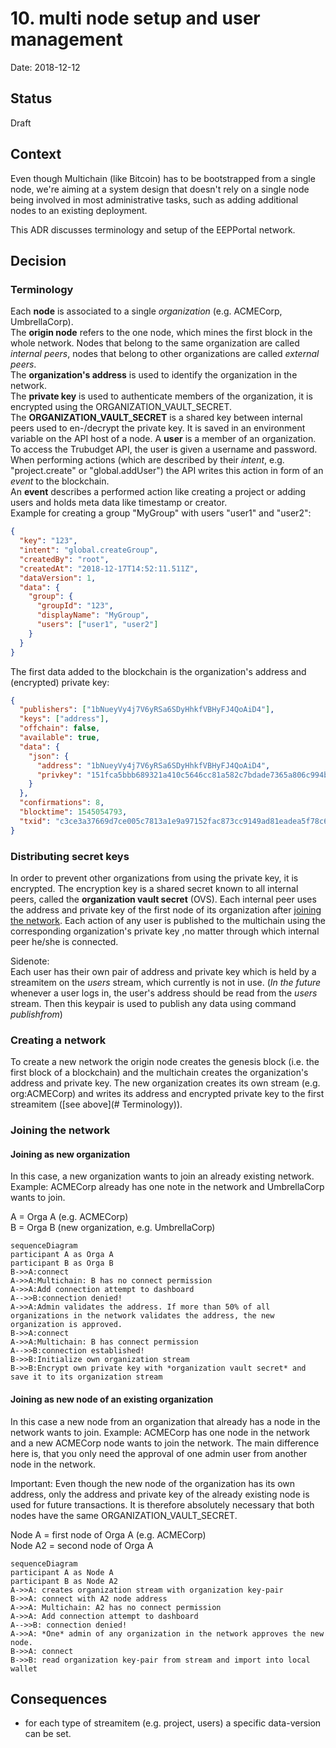 # 10. multi node setup and user management

Date: 2018-12-12

## Status

Draft

## Context

Even though Multichain (like Bitcoin) has to be bootstrapped from a single node, we're aiming at a system design that doesn't rely on a single node being involved in most administrative tasks, such as adding additional nodes to an existing deployment.

This ADR discusses terminology and setup of the EEPPortal network.

## Decision

### Terminology

Each **node** is associated to a single _organization_ (e.g. ACMECorp, UmbrellaCorp).<br>
The **origin node** refers to the one node, which mines the first block in the whole network. Nodes that belong to the same organization are called _internal peers_, nodes that belong to other organizations are called _external peers_.<br>
The **organization's address** is used to identify the organization in the network.<br>
The **private key** is used to authenticate members of the organization, it is encrypted using the ORGANIZATION_VAULT_SECRET.<br>
The **ORGANIZATION_VAULT_SECRET** is a shared key between internal peers used to en-/decrypt the private key. It is saved in an environment variable on the API host of a node.
A **user** is a member of an organization. To access the Trubudget API, the user is given a username and password. When performing actions (which are described by their _intent_, e.g. "project.create" or "global.addUser") the API writes this action in form of an _event_ to the blockchain.<br>
An **event** describes a performed action like creating a project or adding users and holds meta data like timestamp or creator.<br>
Example for creating a group "MyGroup" with users "user1" and "user2":

```json
{
  "key": "123",
  "intent": "global.createGroup",
  "createdBy": "root",
  "createdAt": "2018-12-17T14:52:11.511Z",
  "dataVersion": 1,
  "data": {
    "group": {
      "groupId": "123",
      "displayName": "MyGroup",
      "users": ["user1", "user2"]
    }
  }
}
```

The first data added to the blockchain is the organization's address and (encrypted) private key:

```json
{
  "publishers": ["1bNueyVy4j7V6yRSa6SDyHhkfVBHyFJ4QoAiD4"],
  "keys": ["address"],
  "offchain": false,
  "available": true,
  "data": {
    "json": {
      "address": "1bNueyVy4j7V6yRSa6SDyHhkfVBHyFJ4QoAiD4",
      "privkey": "151fca5bbb689321a410c5646cc81a582c7bdade7365a806c994b530b9f28689e67b29af306996f0e95ea47a0ec66fc0bca9c78b7ce7510f71e95111a476d0cb6799b431b249d5a632ddc45aa1984f8fe8c2bcbd903bc6d9c6b8ba8458efb5b5"
    }
  },
  "confirmations": 8,
  "blocktime": 1545054793,
  "txid": "c3ce3a37669d7ce005c7813a1e9a97152fac873cc9149ad81eadea5f78c6718e"
}
```

### Distributing secret keys

In order to prevent other organizations from using the private key, it is encrypted.
The encryption key is a shared secret known to all internal peers, called the **organization vault secret** (OVS).
Each internal peer uses the address and private key of the first node of its organization after [joining the network](#joining-as-new-node-of-an-existing-organization).
Each action of any user is published to the multichain using the corresponding organization's private key ,no matter through which internal peer he/she is connected.

Sidenote: <br>
Each user has their own pair of address and private key which is held by a streamitem on the _users_ stream, which currently is not in use.
(_In the future_ whenever a user logs in, the user's address should be read from the _users_ stream. Then this keypair is used to publish any data using command _publishfrom_)

### Creating a network

To create a new network the origin node creates the genesis block (i.e. the first block of a blockchain) and the multichain creates the organization's address and private key. The new organization creates its own stream (e.g. org:ACMECorp) and writes its address and encrypted private key to the first streamitem ([see above](# Terminology)).

### Joining the network

#### Joining as new organization

In this case, a new organization wants to join an already existing network. Example: ACMECorp already has one note in the network and UmbrellaCorp wants to join.

A = Orga A (e.g. ACMECorp)<br>
B = Orga B (new organization, e.g. UmbrellaCorp)

```mermaid
sequenceDiagram
participant A as Orga A
participant B as Orga B
B->>A:connect
A->>A:Multichain: B has no connect permission
A->>A:Add connection attempt to dashboard
A-->>B:connection denied!
A->>A:Admin validates the address. If more than 50% of all organizations in the network validates the address, the new organization is approved.
B->>A:connect
A->>A:Multichain: B has connect permission
A-->>B:connection established!
B->>B:Initialize own organization stream
B->>B:Encrypt own private key with *organization vault secret* and save it to its organization stream
```

#### Joining as new node of an existing organization

In this case a new node from an organization that already has a node in the network wants to join. Example: ACMECorp has one node in the network and a new ACMECorp node wants to join the network.
The main difference here is, that you only need the approval of one admin user from another node in the network.

Important: Even though the new node of the organization has its own address, only the address and private key of the already existing node is used for future transactions. It is therefore absolutely necessary that both nodes have the same ORGANIZATION_VAULT_SECRET.

Node A = first node of Orga A (e.g. ACMECorp)<br>
Node A2 = second node of Orga A

```mermaid
sequenceDiagram
participant A as Node A
participant B as Node A2
A->>A: creates organization stream with organization key-pair
B->>A: connect with A2 node address
A->>A: Multichain: A2 has no connect permission
A->>A: Add connection attempt to dashboard
A-->>B: connection denied!
A->>A: *One* admin of any organization in the network approves the new node.
B->>A: connect
B->>B: read organization key-pair from stream and import into local wallet
```

## Consequences

- for each type of streamitem (e.g. project, users) a specific data-version can be set.

